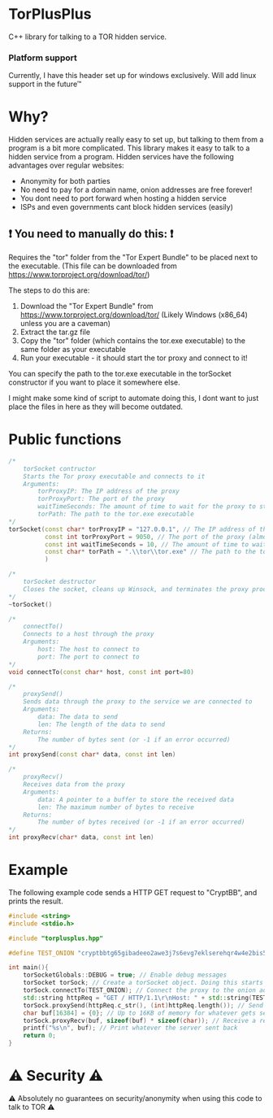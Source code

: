 # TorPlusPlus
C++ library for talking to a TOR hidden service.
### Platform support
Currently, I have this header set up for windows exclusively. Will add linux support in the future™

# Why?
Hidden services are actually really easy to set up, but talking to them from a program is a bit more complicated. This library makes it easy to talk to a hidden service from a program.
Hidden services have the following advantages over regular websites:
- Anonymity for both parties
- No need to pay for a domain name, onion addresses are free forever!
- You dont need to port forward when hosting a hidden service
- ISPs and even governments cant block hidden services (easily)

## ❗ You need to manually do this: ❗
Requires the "tor" folder from the "Tor Expert Bundle" to be placed next to the executable.
(This file can be downloaded from https://www.torproject.org/download/tor/)

The steps to do this are:
1. Download the "Tor Expert Bundle" from https://www.torproject.org/download/tor/ (Likely Windows (x86_64) unless you are a caveman)
2. Extract the tar.gz file
3. Copy the "tor" folder (which contains the tor.exe executable) to the same folder as your executable
4. Run your executable - it should start the tor proxy and connect to it!

You can specify the path to the tor.exe executable in the torSocket constructor if you want to place it somewhere else.


I might make some kind of script to automate doing this, I dont want to just place the files in here as they will become outdated.


# Public functions
```c++
/*
    torSocket contructor
    Starts the Tor proxy executable and connects to it
    Arguments:
        torProxyIP: The IP address of the proxy
        torProxyPort: The port of the proxy
        waitTimeSeconds: The amount of time to wait for the proxy to start
        torPath: The path to the tor.exe executable
*/
torSocket(const char* torProxyIP = "127.0.0.1", // The IP address of the proxy (almost always 127.0.0.1)
          const int torProxyPort = 9050, // The port of the proxy (almost always 9050)
          const int waitTimeSeconds = 10, // The amount of time to wait for the proxy to start
          const char* torPath = ".\\tor\\tor.exe" // The path to the tor.exe executable
          )

/*
    torSocket destructor
    Closes the socket, cleans up Winsock, and terminates the proxy process
*/
~torSocket()

/*
    connectTo()
    Connects to a host through the proxy
    Arguments:
        host: The host to connect to
        port: The port to connect to
*/
void connectTo(const char* host, const int port=80)

/*
    proxySend()
    Sends data through the proxy to the service we are connected to
    Arguments:
        data: The data to send
        len: The length of the data to send
    Returns:
        The number of bytes sent (or -1 if an error occurred)
*/
int proxySend(const char* data, const int len)

/*
    proxyRecv()
    Receives data from the proxy
    Arguments:
        data: A pointer to a buffer to store the received data
        len: The maximum number of bytes to receive
    Returns:
        The number of bytes received (or -1 if an error occurred)
*/
int proxyRecv(char* data, const int len)
```

# Example
The following example code sends a HTTP GET request to "CryptBB", and prints the result.
```c++
#include <string>
#include <stdio.h>

#include "torplusplus.hpp"

#define TEST_ONION "cryptbbtg65gibadeeo2awe3j7s6evg7eklserehqr4w4e2bis5tebid.onion"

int main(){
    torSocketGlobals::DEBUG = true; // Enable debug messages
    torSocket torSock; // Create a torSocket object. Doing this starts the TOR proxy and connects to it
    torSock.connectTo(TEST_ONION); // Connect the proxy to the onion address
    std::string httpReq = "GET / HTTP/1.1\r\nHost: " + std::string(TEST_ONION) + "\r\n\r\n"; // Assemble a HTTP GET request to send to the site
    torSock.proxySend(httpReq.c_str(), (int)httpReq.length()); // Send the request to the hidden service
    char buf[16384] = {0}; // Up to 16KB of memory for whatever gets sent back
    torSock.proxyRecv(buf, sizeof(buf) * sizeof(char)); // Receive a response to the GET request
    printf("%s\n", buf); // Print whatever the server sent back
    return 0;
}
```

# ⚠️ Security ⚠️
⚠️ Absolutely no guarantees on security/anonymity when using this code to talk to TOR ⚠️
